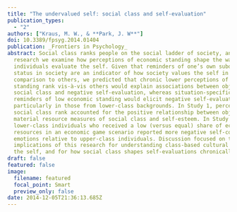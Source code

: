 ```yaml
---
title: "The undervalued self: social class and self-evaluation"
publication_types:
  - "2"
authors: ["Kraus, M. W., & **Park, J. W**"]
doi: 10.3389/fpsyg.2014.01404
publication: _Frontiers in Psychology_
abstract: Social class ranks people on the social ladder of society, and in this
  research we examine how perceptions of economic standing shape the way that
  individuals evaluate the self. Given that reminders of one’s own subordinate
  status in society are an indicator of how society values the self in
  comparison to others, we predicted that chronic lower perceptions of economic
  standing rank vis-à-vis others would explain associations between objective
  social class and negative self-evaluation, whereas situation-specific
  reminders of low economic standing would elicit negative self-evaluations,
  particularly in those from lower-class backgrounds. In Study 1, perceptions of
  social class rank accounted for the positive relationship between objective
  material resource measures of social class and self-esteem. In Study 2,
  lower-class individuals who received a low (versus equal) share of economic
  resources in an economic game scenario reported more negative self-conscious
  emotions relative to upper-class individuals. Discussion focused on the
  implications of this research for understanding class-based cultural models of
  the self, and for how social class shapes self-evaluations chronically.
draft: false
featured: false
image:
  filename: featured
  focal_point: Smart
  preview_only: false
date: 2014-12-05T21:36:13.685Z
---
```

